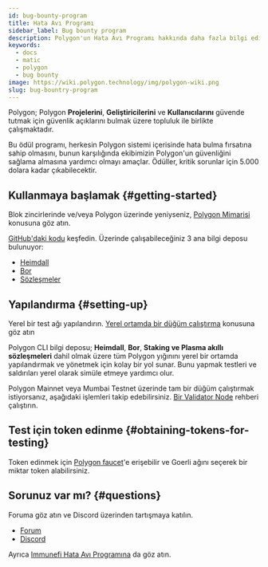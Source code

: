 ```yaml
---
id: bug-bounty-program
title: Hata Avı Programı
sidebar_label: Bug bounty program
description: Polygon'un Hata Avı Programı hakkında daha fazla bilgi edinin.
keywords:
  - docs
  - matic
  - polygon
  - bug bounty
image: https://wiki.polygon.technology/img/polygon-wiki.png
slug: bug-bountry-program
---
```


Polygon; Polygon **Projelerini**, **Geliştiricilerini** ve **Kullanıcılarını** güvende tutmak için güvenlik açıklarını bulmak üzere topluluk ile birlikte çalışmaktadır.

Bu ödül programı, herkesin Polygon sistemi içerisinde hata bulma fırsatına sahip olmasını, bunun karşılığında ekibimizin Polygon'un güvenliğini sağlama almasına yardımcı olmayı amaçlar. Ödüller, kritik sorunlar için 5.000 dolara kadar çıkabilecektir.

## Kullanmaya başlamak {#getting-started}

Blok zincirlerinde ve/veya Polygon üzerinde yeniyseniz, [Polygon Mimarisi](/docs/home/architecture/polygon-architecture) konusuna göz atın.

[GitHub'daki kodu](https://github.com/maticnetwork) keşfedin. Üzerinde çalışabileceğiniz 3 ana bilgi deposu bulunuyor:

* [Heimdall](https://github.com/maticnetwork/heimdall)
* [Bor](https://github.com/maticnetwork/bor)
* [Sözleşmeler](https://github.com/maticnetwork/contracts)

## Yapılandırma {#setting-up}

Yerel bir test ağı yapılandırın. [Yerel ortamda bir düğüm çalıştırma](https://github.com/maticnetwork/matic-cli) konusuna göz atın

Polygon CLI bilgi deposu; **Heimdall**, **Bor**, **Staking ve Plasma akıllı sözleşmeleri** dahil olmak üzere tüm Polygon yığınını yerel bir ortamda yapılandırmak ve yönetmek için kolay bir yol sunar. Bunu yapmak testleri ve saldırıları yerel olarak simüle etmeye yardımcı olur.

Polygon Mainnet veya Mumbai Testnet üzerinde tam bir düğüm çalıştırmak istiyorsanız, aşağıdaki işlemleri takip edebilirsiniz. [Bir Validator Node](/docs/validate/validate/run-validator) rehberi çalıştırın.

## Test için token edinme {#obtaining-tokens-for-testing}

Token edinmek için [Polygon faucet](https://faucet.polygon.technology/)'e erişebilir ve Goerli ağını seçerek bir miktar token alabilirsiniz.

## Sorunuz var mı? {#questions}

Foruma göz atın ve Discord üzerinden tartışmaya katılın.

* [Forum](https://forum.polygon.technology)
* [Discord](https://discord.com/invite/0xPolygon)

Ayrıca [Immunefi Hata Avı Programına](https://immunefi.com/bounty/polygon/) da göz atın.
